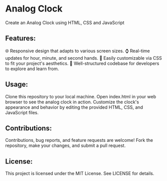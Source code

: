 # Analog Clock
Create an Analog Clock using HTML, CSS and JavaScript
## Features:
🌐 Responsive design that adapts to various screen sizes.
⌚ Real-time updates for hour, minute, and second hands.
🎨 Easily customizable via CSS to fit your project's aesthetics.
🧩 Well-structured codebase for developers to explore and learn from.
## Usage:
Clone this repository to your local machine.
Open index.html in your web browser to see the analog clock in action.
Customize the clock's appearance and behavior by editing the provided HTML, CSS, and JavaScript files.

## Contributions:
Contributions, bug reports, and feature requests are welcome! Fork the repository, make your changes, and submit a pull request.
## License:
This project is licensed under the MIT License. See LICENSE for details.

